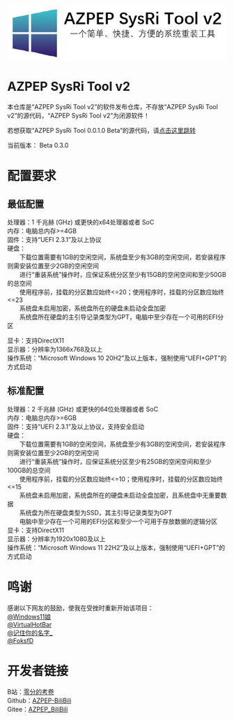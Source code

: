 ﻿![](images/HeadLogo.png)
# AZPEP SysRi Tool v2

本仓库是“AZPEP SysRi Tool v2”的软件发布仓库，不存放“AZPEP SysRi Tool v2”的源代码，“AZPEP SysRi Tool v2”为闭源软件！

若想获取“AZPEP SysRi Tool 0.0.1.0 Beta”的源代码，请[点击这里跳转](https://gitee.com/AZPEP_BiliBili/astv1-source-code)

当前版本： Beta 0.3.0

# 配置要求

## 最低配置

处理器：1 千兆赫 (GHz) 或更快的x64处理器或者 SoC \
内存：电脑总内存>=4GB \
固件：支持“UEFI 2.3.1”及以上协议 \
硬盘： \
&emsp;&emsp;下载位置需要有1GB的空闲空间，系统盘至少有3GB的空闲空间，若安装程序则需安装位置至少2GB的空闲空间\
&emsp;&emsp;进行“重装系统”操作时，应保证系统分区至少有15GB的空闲空间和至少50GB的总空间 \
&emsp;&emsp;使用程序前，挂载的分区数应始终<=20；使用程序时，挂载的分区数应始终<=23 \
&emsp;&emsp;系统盘未启用加密，系统盘所在的硬盘未启动全盘加密 \
&emsp;&emsp;系统盘所在硬盘的主引导记录类型为GPT，电脑中至少存在一个可用的EFI分区 

显卡：支持DirectX11 \
显示器：分辨率为1366x768及以上 \
操作系统：“Microsoft Windows 10 20H2”及以上版本，强制使用“UEFI+GPT”的方式启动

## 标准配置

处理器：2 千兆赫 (GHz) 或更快的64位处理器或者 SoC \
内存：电脑总内存>=6GB \
固件：支持“UEFI 2.3.1”及以上协议，支持安全启动 \
硬盘：\
&emsp;&emsp;下载位置需要有1GB的空闲空间，系统盘至少有3GB的空闲空间，若安装程序则需安装位置至少2GB的空闲空间\
&emsp;&emsp;进行“重装系统”操作时，应保证系统分区至少有25GB的空闲空间和至少100GB的总空间 \
&emsp;&emsp;使用程序前，挂载的分区数应始终<=10；使用程序时，挂载的分区数应始终<=15 \
&emsp;&emsp;系统盘未启用加密，系统盘所在的硬盘未启动全盘加密，且系统盘中无重要数据 \
&emsp;&emsp;系统盘为所在硬盘类型为SSD，其主引导记录类型为GPT\
&emsp;&emsp;电脑中至少存在一个可用的EFI分区和至少一个可用于存放数据的逻辑分区 \
显卡：支持DirectX11 \
显示器：分辨率为1920x1080及以上 \
操作系统：“Microsoft Windows 11 22H2”及以上版本，强制使用“UEFI+GPT”的方式启动


# 鸣谢
感谢以下网友的鼓励，使我在受挫时重新开始该项目： \
[@Windows11娘](https://space.bilibili.com/414666753) \
[@VirtualHotBar](https://space.bilibili.com/443230923) \
[@记住你的名字_](https://space.bilibili.com/1601172780) \
[@FoksfD](https://space.bilibili.com/1211966604) 

# 开发者链接
B站：[零分的考卷](https://space.bilibili.com/257391258) \
Github：[AZPEP-BiliBili](https://github.com/AZPEP-BiliBili) \
Gitee：[AZPEP_BiliBili](https://gitee.com/AZPEP_BiliBili)